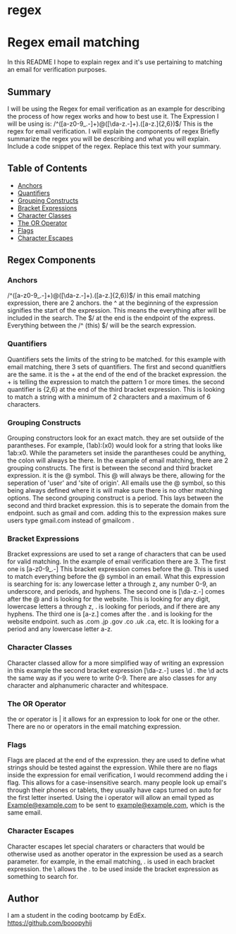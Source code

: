 # regex
# Regex email matching

In this README I hope to explain regex and it's use pertaining to matching an email for verification purposes.

## Summary


I will be using the Regex for email verification as an example for describing the process of how regex works and how to best use it.
The Expression I will be using is: /^([a-z0-9_\.-]+)@([\da-z\.-]+)\.([a-z\.]{2,6})$/   This is the regex for email verification. I will 
explain the components of regex
Briefly summarize the regex you will be describing and what you will explain. Include a code snippet of the regex. Replace this text with your summary.

## Table of Contents

- [Anchors](#anchors)
- [Quantifiers](#quantifiers)
- [Grouping Constructs](#grouping-constructs)
- [Bracket Expressions](#bracket-expressions)
- [Character Classes](#character-classes)
- [The OR Operator](#the-or-operator)
- [Flags](#flags)
- [Character Escapes](#character-escapes)

## Regex Components

### Anchors
/^([a-z0-9_\.-]+)@([\da-z\.-]+)\.([a-z\.]{2,6})$/ in this email matching expression, there are 2 anchors.
the ^ at the beginning of the expression signifies the start of the expression. This means the everything after will be included
in the search. The $/ at the end is the endpoint of the express. Everything between the /^ (this) $/ will be the search expression.
### Quantifiers
Quantifiers sets the limits of the string to be matched. for this example with email matching, there 3 sets of quantifiers.
The first and second quanitfiers are the same. it is the + at the end of the end of the bracket expression. the + is telling the expression to match the pattern 1 or more times. the second quantifier is {2,6} at the end of the third bracket expression. This is looking to match a string with a minimum of 2 characters and a maximum of 6 characters.
### Grouping Constructs
Grouping constructors look for an exact match. they are set outsiide of the parantheses. For example, (1ab):(x0) would look for a string that looks like 1ab:x0. While the parameters set inside the parantheses could be anything, the colon will always be there. In the example of email matching, there are 2 grouping constructs. The first is between the second and third bracket expression. it is the @ symbol. This @ will always be there, allowing for the seperation of 'user' and 'site of origin'. All emails use the @ symbol, so this being always defined where it is will make sure there is no other matching options. The second grouping construct is a period. This lays between the second and third bracket expression. this is to seperate the domain from the endpoint. such as gmail and com. adding this to the expression makes sure users type gmail.com instead of gmailcom . 
### Bracket Expressions
Bracket expressions are used to set a range of characters that can be used for valid matching. In the example of email
verification there are 3.
The first one is [a-z0-9_\.-] This bracket expression comes before the @. This is used to match everything before the @ symbol in an email. What this expression is searching for is: any lowercase letter a through z, any number 0-9, an underscore, and periods, and hyphens.
The second one is [\da-z\.-] comes after the @ and is looking for the website. This is looking for any digit, lowercase letters a through z, \. is looking for periods, and if there are any hyphens.
The third one is [a-z\.] comes after the . and is looking for the website endpoint. such as .com .jp .gov .co .uk .ca, etc. It is looking for a period and any lowercase letter a-z.

### Character Classes
Character classed allow for a more simplified way of writing an expression in this example the second bracket expression [\da-z\.-] uses \d . the \d acts the same way as if you were to write 0-9. There are also classes for any character and alphanumeric character and whitespace.
### The OR Operator
the or operator is | it allows for an expression to look for one or the other. There are no or operators in the email matching expression.

### Flags
Flags are placed at the end of the expression. they are used to define what strings should be tested against the expression. While there are no flags inside the expression for email verification, I would recommend adding the i flag. This allows for a case-insensitive search. many people look up email's through their phones or tablets, they usually have caps turned on auto for the first letter inserted. Using the i operator will allow an email typed as Example@example.com to be sent to example@example.com, which is the same email.
### Character Escapes
Character escapes let special charaters or characters that would be otherwise used as another operator in the expression be used as a search parameter. for example, in the email matching, \. is used in each bracket expression. the \ allows the . to be used inside the bracket expression as something to search for. 

## Author
I am a student in the coding bootcamp by EdEx. https://github.com/booopyhij
